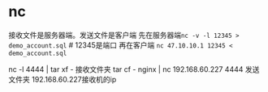 # nc

接收文件是服务器端。发送文件是客户端 先在服务器端`nc -v -l 12345 > demo_account.sql` \# 12345是端口 再在客户端 `nc 47.10.10.1 12345 < demo_account.sql`

nc -l 4444 \| tar xf - 接收文件夹 tar cf - nginx \| nc 192.168.60.227 4444 发送文件夹 192.168.60.227接收机的ip

